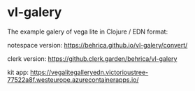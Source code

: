 # vl-galery

The example galery of vega lite in Clojure / EDN format:

notespace version: https://behrica.github.io/vl-galery/convert/

clerk version: https://github.clerk.garden/behrica/vl-galery

kit app: https://vegalitegalleryedn.victorioustree-77522a8f.westeurope.azurecontainerapps.io/

